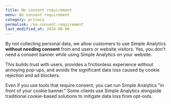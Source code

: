```yaml
---
title: No consent requirement
menu: No consent requirement
category: privacy
permalink: /no-consent-requirement
last_modified_at: 2024-08-06
---
```


By not collecting personal data, we allow customers to use Simple Analytics **without needing consent** from end users or website visitors. Yes, you don't need a consent banner while using Simple Analytics on your website. 

This builds trust with users, provides a frictionless experience without annoying pop-ups, and avoids the significant data loss caused by cookie rejection and ad blockers. 

Even if you use tools that require consent, you can run Simple Analytics "in front of your cookie banner." Some clients use Simple Analytics alongside traditional cookie-based solutions to mitigate data loss from opt-outs.
